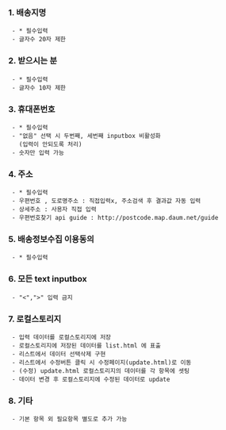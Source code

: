 ### 1. 배송지명
```text
 - * 필수입력
 - 글자수 20자 제한
```

### 2. 받으시는 분
```text
 - * 필수입력
 - 글자수 10자 제한
```

### 3. 휴대폰번호
```text
 - * 필수입력
 - "없음" 선택 시 두번째, 세번째 inputbox 비활성화
   (입력이 안되도록 처리)
 - 숫자만 입력 가능
```

### 4. 주소
```text
 - * 필수입력
 - 우편번호 , 도로명주소 : 직접입력x, 주소검색 후 결과값 자동 입력
 - 상세주소 : 사용자 직접 입력
 - 우편번호찾기 api guide : http://postcode.map.daum.net/guide
```


### 5. 배송정보수집 이용동의
```text
 - * 필수입력
```


### 6. 모든 text inputbox
```text
 - "<",">" 입력 금지
```


### 7. 로컬스토리지
```text
 - 입력 데이터를 로컬스토리지에 저장
 - 로컬스토리지에 저장된 데이터를 list.html 에 표출
 - 리스트에서 데이터 선택삭제 구현
 - 리스트에서 수정버튼 클릭 시 수정페이지(update.html)로 이동 
 - (수정) update.html 로컬스토리지의 데이터를 각 항목에 셋팅
 - 데이터 변경 후 로컬스토리지에 수정된 데이터로 update  
```


### 8. 기타
```text
 - 기본 항목 외 필요항목 별도로 추가 가능
```
